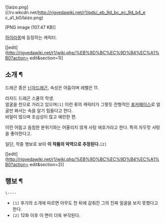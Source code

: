 ![laizo.png](//rv.wkcdn.net/http://rigvedawiki.net/r1/pds/_eb_9d_bc_ec_9d_b4_e
c_a1_b0/laizo.png)

[PNG image (107.47 KB)]

  
[하이라몽](%ED%95%98%EC%9D%B4%EB%9D%BC%EB%AA%BD.md)에 등장하는 캐릭터.

[[edit](http://rigvedawiki.net/r1/wiki.php/%EB%9D%BC%EC%9D%B4%EC%A1%B0?action=
edit&section=1)]

## 소개 ¶

드래곤 종은 [닌자드래곤](%EB%93%9C%EB%9E%98%EA%B3%A4%EB%B9%8C%EB%A6%AC%EC%A7%802/%EB%93%9C%EB%9E%98%EA%B3%A4/%EC%96%B4%EB%91%A0%EC%86%8D%EC%84%B1#s-19.md), 속성은
어둠이며 레벨은 11.

  

라자드 드래곤 스쿨의 학생.  
얼굴을 천으로 가리고 있으며`[1]` 이런 류의 캐릭터가 그렇듯 전형적인
[포커페이스](%ED%8F%AC%EC%BB%A4%ED%8E%98%EC%9D%B4%EC%8A%A4.md)로 얼굴만 봐서는 속을 알기
힘들다고 한다.  
비밀이 많으며 조심성이 많고 예민한 편.

  

이런 어둡고 음침한 분위기와는 어울리지 않게 사탕 애호가라고 한다. 특히 자두맛 사탕을 좋아한다고.

  

일단, 작중 행보로 보아 **이 작품의 악역으로 추정된다.**`[2]`

[[edit](http://rigvedawiki.net/r1/wiki.php/%EB%9D%BC%EC%9D%B4%EC%A1%B0?action=
edit&section=2)]

## 행보 ¶

`\----`

  * `[1]` 후기의 소개에 따르면 아무도 천 뒤에 감춰진 그의 진짜 얼굴을 보지 못했다고 한다.
  * `[2]` 12화 이후 이 면이 더욱 부각된다.

